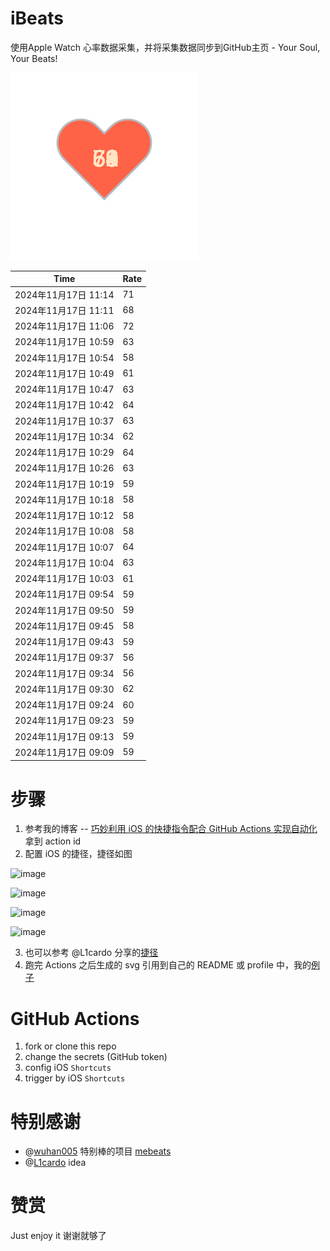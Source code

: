 # iBeats
使用Apple Watch 心率数据采集，并将采集数据同步到GitHub主页 - Your Soul, Your Beats!

![](./files/heart.svg)

<!--START_SECTION:my_heart_rate-->
| Time | Rate | 
 | ---- | ---- | 
| 2024年11月17日 11:14 | 71 |
| 2024年11月17日 11:11 | 68 |
| 2024年11月17日 11:06 | 72 |
| 2024年11月17日 10:59 | 63 |
| 2024年11月17日 10:54 | 58 |
| 2024年11月17日 10:49 | 61 |
| 2024年11月17日 10:47 | 63 |
| 2024年11月17日 10:42 | 64 |
| 2024年11月17日 10:37 | 63 |
| 2024年11月17日 10:34 | 62 |
| 2024年11月17日 10:29 | 64 |
| 2024年11月17日 10:26 | 63 |
| 2024年11月17日 10:19 | 59 |
| 2024年11月17日 10:18 | 58 |
| 2024年11月17日 10:12 | 58 |
| 2024年11月17日 10:08 | 58 |
| 2024年11月17日 10:07 | 64 |
| 2024年11月17日 10:04 | 63 |
| 2024年11月17日 10:03 | 61 |
| 2024年11月17日 09:54 | 59 |
| 2024年11月17日 09:50 | 59 |
| 2024年11月17日 09:45 | 58 |
| 2024年11月17日 09:43 | 59 |
| 2024年11月17日 09:37 | 56 |
| 2024年11月17日 09:34 | 56 |
| 2024年11月17日 09:30 | 62 |
| 2024年11月17日 09:24 | 60 |
| 2024年11月17日 09:23 | 59 |
| 2024年11月17日 09:13 | 59 |
| 2024年11月17日 09:09 | 59 |

<!--END_SECTION:my_heart_rate-->

# 步骤
1. 参考我的博客 -- [巧妙利用 iOS 的快捷指令配合 GitHub Actions 实现自动化](https://github.com/yihong0618/gitblog/issues/198) 拿到 action id
2. 配置 iOS 的捷径，捷径如图

![image](https://user-images.githubusercontent.com/15976103/122154218-0db0b480-ce97-11eb-93bb-5aec07c558dc.png)

![image](https://user-images.githubusercontent.com/15976103/122154236-186b4980-ce97-11eb-8e4b-70551a0391ae.png)

![image](https://user-images.githubusercontent.com/15976103/122154268-2d47dd00-ce97-11eb-902e-3acf292265a9.png)

![image](https://user-images.githubusercontent.com/15976103/122174055-fa144680-ceb4-11eb-9be2-3eb83cd516f7.png)

3. 也可以参考 @L1cardo 分享的[捷径](https://www.icloud.com/shortcuts/6ab6047b459c41ad822ad6b94b1c03d4)
4. 跑完 Actions 之后生成的 svg 引用到自己的 README 或 profile 中，我的[例子](https://github.com/yihong0618) 

# GitHub Actions

1. fork or clone this repo
2. change the secrets (GitHub token)
3. config iOS `Shortcuts` 
4. trigger by iOS `Shortcuts`

# 特别感谢
- @[wuhan005](https://github.com/wuhan005) 特别棒的项目 [mebeats](https://github.com/wuhan005/mebeats)
- @[L1cardo](https://github.com/L1cardo) idea

# 赞赏
Just enjoy it
谢谢就够了
